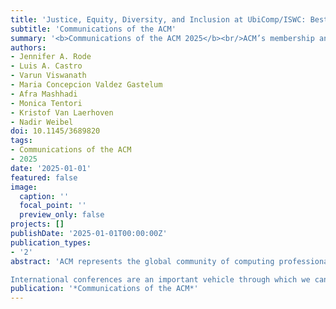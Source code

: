 ```yaml
---
title: 'Justice, Equity, Diversity, and Inclusion at UbiComp/ISWC: Best Practices for Accessible and Equitable Computing Conferences'
subtitle: 'Communications of the ACM'
summary: '<b>Communications of the ACM 2025</b><br/>ACM’s membership and the broader computing field remain disproportionately skewed toward certain regions and demographics, with significant underrepresentation of women, racial minorities, and people with disabilities. As global demand for computing jobs rises, addressing these gaps becomes not just an equity issue but a workforce necessity. To help drive change, organizers of the UbiComp/ISWC 2023 conference implemented targeted programs to enhance diversity and inclusion. This article outlines those initiatives, their implementation costs, and their measured outcomes, offering lessons for fostering equity in international computing conferences.'
authors:
- Jennifer A. Rode
- Luis A. Castro
- Varun Viswanath
- Maria Concepcion Valdez Gastelum
- Afra Mashhadi
- Monica Tentori
- Kristof Van Laerhoven
- Nadir Weibel
doi: 10.1145/3689820
tags:
- Communications of the ACM
- 2025
date: '2025-01-01'
featured: false
image:
  caption: ''
  focal_point: ''
  preview_only: false
projects: []
publishDate: '2025-01-01T00:00:00Z'
publication_types:
- '2'
abstract: 'ACM represents the global community of computing professionals, researchers, and educators. As such, the organization must be responsive to the needs of the field in an international context. Among ACM members, 48% are from the U.S., with only 3% from Canada and 4% from Latin America and the Caribbean. The percentages for Africa and the Middle East are combined with Europe at 18%, and 27% of the membership comes from Asia and the Pacific Rim. These statistics suggest that our membership is not proportionally representative of the global population.1 Looking more closely, only 20% of computer scientists in the U.S. are women, with racial minorities and people with disabilities also underrepresented. For instance, 70% of those earning science and engineering doctorates are white. People with disabilities are 9% of the U.S. population but only 3% of the STEM workforce, suggesting that disabled people are also underrepresented in computing. With so many underrepresented groups, and with computing jobs in the U.S. predicted to grow by 17% in the next decade, this presents a problem. An article in Forbes stated that “if the industry continues to source new hires through traditional pipelines without prioritizing workplace diversity, these jobs will be largely unavailable to an emerging workforce that is made up of women and underrepresented minorities.” Increasing diversity in computing is thus not only a liberal or moral matter; it is also necessary to keep pace with business needs, both in America and around the world.<br/><br/>

International conferences are an important vehicle through which we can increase diversity in computing. To that end, when running the UbiComp/ISWC conference in 2023,a we scheduled programs specifically aimed at improving diversity. This article lays out our efforts, their costs, and their effectiveness so others can learn from our successes and mistakes.'
publication: '*Communications of the ACM*'
---
```

